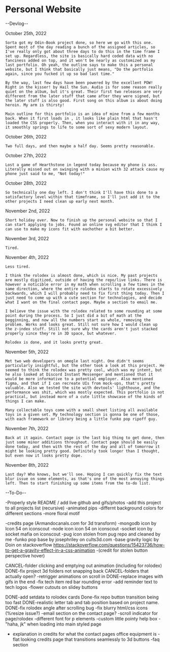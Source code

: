 # Personal Website

--Devlog--

October 25th, 2022

    Sorta got my Odin-Book project done, so here we go with this one. Spent most of the day reading a bunch of the assigned articles, so I've really only got about three days to do this in the time frame I set up. Regardless, the site is basically hard coded data with no fanciness added on top, and it won't be nearly as customized as my last portfolio. Oh yeah, the outline says to make this a personal website, but I think that basically just means, "Do the portfolio again, since you fucked it up so bad last time."

    By the way, last few days have been powered by the excellent POW! Right in the kisser! by Hail the Sun. Audio is for some reason really quiet on the album, but it's great. Their first two releases are very different from the later stuff that came after they were signed, but the later stuff is also good. First song on this album is about doing heroin. My arm is thirsty!

    Main outline for this portfolio is an idea of mine from a few months back. When it first loads in , it looks like plain html that hasn't loaded the CSS properly. Then, when you interact with it in any way, it smoothly springs to life to some sort of sexy modern layout.

October 26th, 2022

    Two full days, and then maybe a half day. Seems pretty reasonable.

October 27th, 2022

    Lost a game of Hearthstone in legend today because my phone is ass. Literally missed out on swinging with a minion with 32 attack cause my phone just said to me, "Not today!"

October 28th, 2022

    So technically one day left. I don't think I'll have this done to a satisfactory level within that timeframe, so I'll just add it to the other projects I need clean up early next month. 

November 2nd, 2022

    Short holiday over. Now to finish up the personal website so that I can start applying to jobs. Found an online svg editor that I think I can use to make my icons fit with eachother a bit better.

November 3rd, 2022

    Tired.

November 4th, 2022

    Less tired.

    I think the rolodex is almost done, which is nice. My past projects are mostly digitized, outside of having the repo/live links. There is however a noticible error in my math when scrolling a few times in the same direction, where the entire rolodex starts to rotate excessively backwards, which I will probably need to fix first thing today. Then I just need to come up with a cute section for technologies, and decide what I want on the final contact page. Maybe a section to email me.

    I believe the issue with the rolodex related to some rounding at some point during the process. So I just did a bit of math at the begginning, and now all the numbers start as whole, removing the problem. Works and looks great. Still not sure how I would clean up the z-index stuff. Still not sure why the cards aren't just stacked properly since they're in 3D space, but whatever.

    Rolodex is done, and it looks pretty great.

November 5th, 2022

    Met two web developers on omegle last night. One didn't seems particularly insightful, but the other took a look at this project. He seemed to think the rolodex was pretty cool, which was my intent, but he also looked at Discord Instant Messenger and mentioned that it would be more informative to a potential employer. Also mentioned figma, and that if I can recreate UIs from mock-ups, that's pretty valuable. Also we tested the site with devtools' lighthouse, and the performance was shit, which was mostly expected. This portfolio is not practical, but instead more of a cute little showcase of the kinds of things I can make.

    Many collectable toys come with a small sheet listing all available toys in a given set. My technology section is gonna be one of those, with each framework or library being a little funko pop ripoff guy. 

November 7th, 2022

    Back at it again. Contact page is the last big thing to get done, then just some minor additions throughout. Contact page should be easily done today, and then with the rest of the day and all of tomorrow it might be looking pretty good. Definitely took longer than I thought, but even now it looks pretty dope.

November 8th, 2022

    Last day? Who knows, but we'll see. Hoping I can quickly fix the text blur issue on some elements, as that's one of the most annoying things left. Then to start finishing up some items from the to-do list.

--To-Do--

-Properly style README / add live github and gifs/photos
-add this project to all projects list (recursive)
-animated pips 
-differnt background colors for different sections
-more floral motif

-credits page (Armandocanals.com for 3d transform)
-mongodb icon by Icon 54 on iconscout
-node icon icon 54 on iconscout
-socket icon by socket mafia on iconscout
-pug icon stolen from pug repo and cleaned by me
-funko pop base by josephriley on cults3d.com
-base gravity logic by Doin on stackoverflow https://stackoverflow.com/questions/15423736/how-to-get-a-gravity-effect-in-a-css-animation
-(credit for stolen button perspective hover)

CANCEL-folder clicking and emptying out animation (including for rolodex)
DONE-fix project 3d folders not snapping back
CANCEL-folders that actually open?
-retrigger animations on scroll in
DONE-replace images with gifs in the end
-fix tech item red bar rounding error
-add reminder text to tech logos
-flower cutouts on slidey buttons

DONE-add setdata to rolodex cards
Done-fix repo button transition being too fast
DONE-realistic letter tab and tab position based on project name.
DONE-fix rolodex angle after scrolling bug
-fix blurry html/css icons (%resize issue?)
-email section on the contact page?
-scroll indicator for page/rolodex
-different font for p elements
-custom little pointy help box
-"haha, jk" when loading into main styled page
- explanation in credits for what the contact pages office equipment is
-flat looking credits page that transitions seamlessly to 3d buttons
-faq section